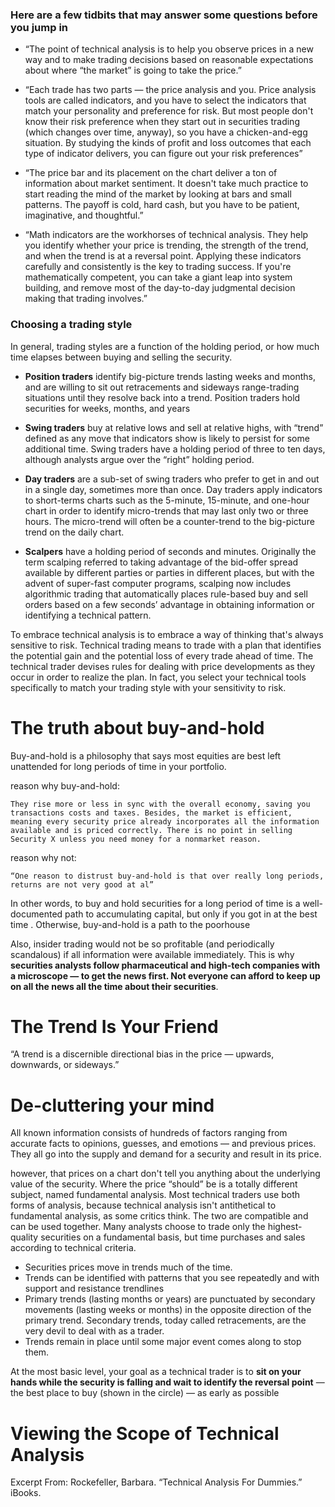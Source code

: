 ### Here are a few tidbits that may answer some questions before you jump in

* “The point of technical analysis is to help you observe prices in a new way and to make trading decisions based on reasonable expectations about where “the market” is going to take the price.”

* “Each trade has two parts — the price analysis and you. Price analysis tools are called indicators, and you have to select the indicators that match your personality and preference for risk. But most people don't know their risk preference when they start out in securities trading (which changes over time, anyway), so you have a chicken-and-egg situation. By studying the kinds of profit and loss outcomes that each type of indicator delivers, you can figure out your risk preferences”

* “The price bar and its placement on the chart deliver a ton of information about market sentiment. It doesn't take much practice to start reading the mind of the market by looking at bars and small patterns. The payoff is cold, hard cash, but you have to be patient, imaginative, and thoughtful.”
* “Math indicators are the workhorses of technical analysis. They help you identify whether your price is trending, the strength of the trend, and when the trend is at a reversal point. Applying these indicators carefully and consistently is the key to trading success. If you're mathematically competent, you can take a giant leap into system building, and remove most of the day-to-day judgmental decision making that trading involves.”

### Choosing a trading style
In general, trading styles are a function of the holding period, or how much time elapses between buying and selling the security.

* **Position traders** identify big-picture trends lasting weeks and months, and are willing to sit out retracements and sideways range-trading situations until they resolve back into a trend. Position traders hold securities for weeks, months, and years

* **Swing traders** buy at relative lows and sell at relative highs, with “trend” defined as any move that indicators show is likely to persist for some additional time. Swing traders have a holding period of three to ten days, although analysts argue over the “right” holding period.

* **Day traders** are a sub-set of swing traders who prefer to get in and out in a single day, sometimes more than once. Day traders apply indicators to short-terms charts such as the 5-minute, 15-minute, and one-hour chart in order to identify micro-trends that may last only two or three hours. The micro-trend will often be a counter-trend to the big-picture trend on the daily chart.

* **Scalpers** have a holding period of seconds and minutes. Originally the term scalping referred to taking advantage of the bid-offer spread available by different parties or parties in different places, but with the advent of super-fast computer programs, scalping now includes algorithmic trading that automatically places rule-based buy and sell orders based on a few seconds’ advantage in obtaining information or identifying a technical pattern.

To embrace technical analysis is to embrace a way of thinking that's always sensitive to risk. Technical trading means to trade with a plan that identifies the potential gain and the potential loss of every trade ahead of time. The technical trader devises rules for dealing with price developments as they occur in order to realize the plan. In fact, you select your technical tools specifically to match your trading style with your sensitivity to risk.


# The truth about buy-and-hold
Buy-and-hold is a philosophy that says most equities are best left unattended for long periods of time in your portfolio. 

reason why buy-and-hold:

    They rise more or less in sync with the overall economy, saving you transactions costs and taxes. Besides, the market is efficient, meaning every security price already incorporates all the information available and is priced correctly. There is no point in selling Security X unless you need money for a nonmarket reason.

reason why not:

    “One reason to distrust buy-and-hold is that over really long periods, returns are not very good at al”

In other words, to buy and hold securities for a long period of time is a well-documented path to accumulating capital, but only if you got in at the best time . Otherwise, buy-and-hold is a path to the poorhouse

Also, insider trading would not be so profitable (and periodically scandalous) if all information were available immediately. This is why **securities analysts follow pharmaceutical and high-tech companies with a microscope — to get the news first. Not everyone can afford to keep up on all the news all the time about their securities**.

# The Trend Is Your Friend

“A trend is a discernible directional bias in the price — upwards, downwards, or sideways.”

# De-cluttering your mind

All known information consists of hundreds of factors ranging from accurate facts to opinions, guesses, and emotions — and previous prices. They all go into the supply and demand for a security and result in its price.

however, that prices on a chart don't tell you anything about the underlying value of the security. Where the price “should” be is a totally different subject, named fundamental analysis. Most technical traders use both forms of analysis, because technical analysis isn't antithetical to fundamental analysis, as some critics think. The two are compatible and can be used together. Many analysts choose to trade only the highest-quality securities on a fundamental basis, but time purchases and sales according to technical criteria.

* Securities prices move in trends much of the time.
* Trends can be identified with patterns that you see repeatedly and with support and resistance trendlines
*  Primary trends (lasting months or years) are punctuated by secondary movements (lasting weeks or months) in the opposite direction of the primary trend. Secondary trends, today called retracements, are the very devil to deal with as a trader.
*  Trends remain in place until some major event comes along to stop them.

At the most basic level, your goal as a technical trader is to **sit on your hands while the security is falling and wait to identify the reversal point** — the best place to buy (shown in the circle) — as early as possible

# Viewing the Scope of Technical Analysis

Excerpt From: Rockefeller, Barbara. “Technical Analysis For Dummies.” iBooks. 